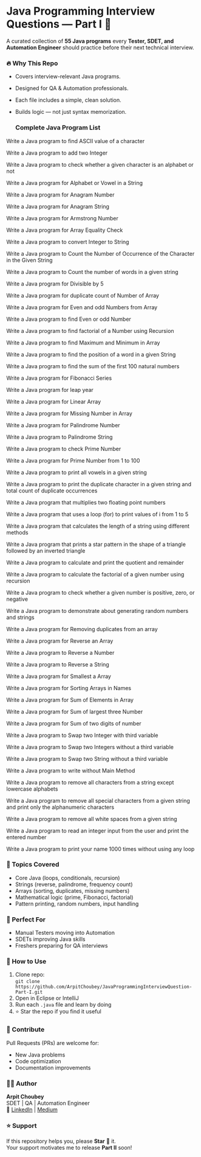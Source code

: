 # Java Programming Interview Questions — Part I 🚀

A curated collection of **55 Java programs** every **Tester, SDET, and Automation Engineer** should practice before their next technical interview.

### 🔥 Why This Repo
- Covers interview-relevant Java programs.
- Designed for QA & Automation professionals.
- Each file includes a simple, clean solution.
- Builds logic — not just syntax memorization.

  ### Complete Java Program List
Write a Java program to find ASCII value of a character

Write a Java program to add two Integer

Write a Java program to check whether a given character is an alphabet or not

Write a Java program for Alphabet or Vowel in a String

Write a Java program for Anagram Number

Write a Java program for Anagram String

Write a Java program for Armstrong Number

Write a Java program for Array Equality Check

Write a Java program to convert Integer to String

Write a Java program to Count the Number of Occurrence of the Character in the Given String

Write a Java program to Count the number of words in a given string

Write a Java program for Divisible by 5

Write a Java program for duplicate count of Number of Array

Write a Java program for Even and odd Numbers from Array

Write a Java program to find Even or odd Number

Write a Java program to find factorial of a Number using Recursion

Write a Java program to find Maximum and Minimum in Array

Write a Java program to find the position of a word in a given String

Write a Java program to find the sum of the first 100 natural numbers

Write a Java program for Fibonacci Series

Write a Java program for leap year

Write a Java program for Linear Array

Write a Java program for Missing Number in Array

Write a Java program for Palindrome Number

Write a Java program to Palindrome String

Write a Java program to check Prime Number

Write a Java program for Prime Number from 1 to 100

Write a Java program to print all vowels in a given string

Write a Java program to print the duplicate character in a given string and total count of duplicate occurrences

Write a Java program that multiplies two floating point numbers

Write a Java program that uses a loop (for) to print values of i from 1 to 5

Write a Java program that calculates the length of a string using different methods

Write a Java program that prints a star pattern in the shape of a triangle followed by an inverted triangle

Write a Java program to calculate and print the quotient and remainder

Write a Java program to calculate the factorial of a given number using recursion

Write a Java program to check whether a given number is positive, zero, or negative

Write a Java program to demonstrate about generating random numbers and strings

Write a Java program for Removing duplicates from an array

Write a Java program for Reverse an Array

Write a Java program to Reverse a Number

Write a Java program to Reverse a String

Write a Java program for Smallest a Array

Write a Java program for Sorting Arrays in Names

Write a Java program for Sum of Elements in Array

Write a Java program for Sum of largest three Number

Write a Java program for Sum of two digits of number

Write a Java program to Swap two Integer with third variable

Write a Java program to Swap two Integers without a third variable

Write a Java program to Swap two String without a third variable

Write a Java program to write without Main Method

Write a Java program to remove all characters from a string except lowercase alphabets

Write a Java program to remove all special characters from a given string and print only the alphanumeric characters

Write a Java program to remove all white spaces from a given string

Write a Java program to read an integer input from the user and print the entered number

Write a Java program to print your name 1000 times without using any loop

### 📂 Topics Covered
- Core Java (loops, conditionals, recursion)
- Strings (reverse, palindrome, frequency count)
- Arrays (sorting, duplicates, missing numbers)
- Mathematical logic (prime, Fibonacci, factorial)
- Pattern printing, random numbers, input handling

### 🧠 Perfect For
- Manual Testers moving into Automation
- SDETs improving Java skills
- Freshers preparing for QA interviews

### 🚀 How to Use
1. Clone repo:  
   `git clone https://github.com/ArpitChoubey/JavaProgrammingInterviewQuestion-Part-I.git`
2. Open in Eclipse or IntelliJ
3. Run each `.java` file and learn by doing
4. ⭐ Star the repo if you find it useful

### 🤝 Contribute
Pull Requests (PRs) are welcome for:
- New Java problems
- Code optimization
- Documentation improvements

### 👨‍💻 Author
**Arpit Choubey**  
SDET | QA | Automation Engineer  
🔗 [LinkedIn](https://www.linkedin.com/in/arpitchoubey/) | [Medium](https://medium.com/@ArpitChoubey9)

### ⭐ Support
If this repository helps you, please **Star** 🌟 it.  
Your support motivates me to release **Part II** soon!



